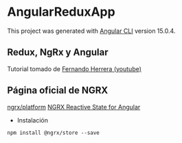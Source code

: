 # AngularReduxApp

This project was generated with [Angular CLI](https://github.com/angular/angular-cli) version 15.0.4.

## Redux, NgRx y Angular
Tutorial tomado de [Fernando Herrera (youtube)](https://www.youtube.com/watch?v=sgFQjRL5niY&list=PLCKuOXG0bPi3FtoplJe0JOpiV6OyK30wd&index=1)

## Página oficial de NGRX
[ngrx/platform](https://github.com/ngrx/platform)
[NGRX Reactive State for Angular](https://ngrx.io/)

- Instalación
```
npm install @ngrx/store --save
```